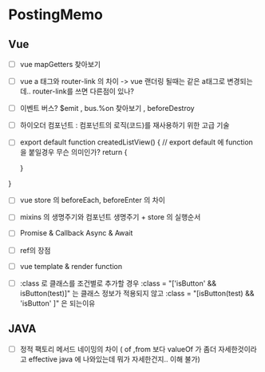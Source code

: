 # PostingMemo

## Vue 
- [ ] vue mapGetters 찾아보기 
- [ ] vue a 태그와 router-link 의 차이 -> vue 랜더링 될때는 같은 a태그로 변경되는데.. router-link를 쓰면 다른점이 있나?
- [ ] 이벤트 버스? $emit , bus.%on 찾아보기 , beforeDestroy 
- [ ] 하이오더 컴포넌트 : 컴포넌트의 로직(코드)를 재사용하기 위한 고급 기술 
- [ ] export default function createdListView() { // export default 에 function 을 붙일경우 무슨 의미인가? 
  return {
  
  
  }

}

- [ ] vue store 의 beforeEach, beforeEnter 의 차이 
- [ ] mixins 의 생명주기와 컴포넌트 생명주기 + store 의 실행순서 
-  [ ] Promise & Callback Async & Await 
- [ ] ref의 장점 
- [ ] vue template & render function 
- [ ] :class 로 클래스를 조건별로 추가할 경우 :class = "['isButton' && isButton(test)]" 는 클래스 정보가 적용되지 않고 :class = "[isButton(test) && 'isButton' ]" 은 되는이유 


## JAVA 
- [ ] 정적 팩토리 메서드 네이밍의 차이 ( of ,from 보다 valueOf 가 좀더 자세한것이라고 effective java 에 나와있는데 뭐가 자세한건지.. 이해 불가)
